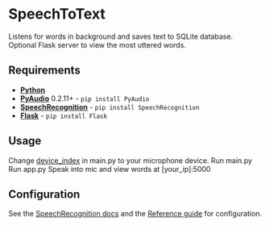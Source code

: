 # SpeechToText

Listens for words in background and saves text to SQLite database.
Optional Flask server to view the most uttered words.

## Requirements

 - [**Python**](https://www.python.org/downloads/)
 - **[PyAudio](http://people.csail.mit.edu/hubert/pyaudio/)** 0.2.11+ - `pip install PyAudio`
 - **[SpeechRecognition](https://github.com/Uberi/speech_recognition#readme)** - `pip install SpeechRecognition`
 - **[Flask](https://palletsprojects.com/p/flask/)** - `pip install Flask`

## Usage
Change [device_index](https://pypi.org/project/SpeechRecognition/1.0.0/#microphone-device-index-none) in main.py to your microphone device.
Run main.py
Run app.py
Speak into mic and view words at [your_ip]:5000

## Configuration
See the [SpeechRecognition docs](https://github.com/Uberi/speech_recognition#readme) and the [Reference guide](https://pypi.org/project/SpeechRecognition/1.0.0/#reference) for configuration.